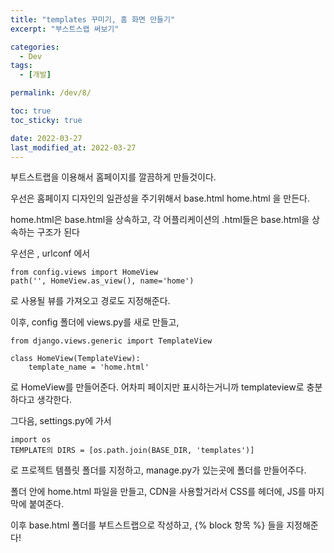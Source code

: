```yaml
---
title: "templates 꾸미기, 홈 화면 만들기"
excerpt: "부스트스랩 써보기"

categories:
  - Dev
tags:
  - [개발]

permalink: /dev/8/

toc: true
toc_sticky: true

date: 2022-03-27
last_modified_at: 2022-03-27
---
```

부트스트랩을 이용해서 홈페이지를 깔끔하게 만들것이다.

우선은 홈페이지 디자인의 일관성을 주기위해서 base.html home.html 을 만든다.

home.html은 base.html을 상속하고, 각 어플리케이션의 .html들은 base.html을 상속하는 구조가 된다 

우선은 , urlconf 에서 

```
from config.views import HomeView
path('', HomeView.as_view(), name='home')
```
로 사용될 뷰를 가져오고 경로도 지정해준다.

이후, config 폴더에 views.py를 새로 만들고, 

```
from django.views.generic import TemplateView

class HomeView(TemplateView):
    template_name = 'home.html'
```
로 HomeView를 만들어준다. 어차피 페이지만 표시하는거니까 templateview로 충분하다고 생각한다. 

그다음, settings.py에 가서 
```
import os
TEMPLATE의 DIRS = [os.path.join(BASE_DIR, 'templates')]
```
로 프로젝트 템플릿 폴더를 지정하고, manage.py가 있는곳에 폴더를 만들어주다.

폴더 안에 home.html 파일을 만들고, CDN을 사용할거라서 CSS를 헤더에, JS를 마지막에 붙여준다. 

이후 base.html 폴더를 부트스트랩으로 작성하고, {% block 항목 %} 들을 지정해준다! 



